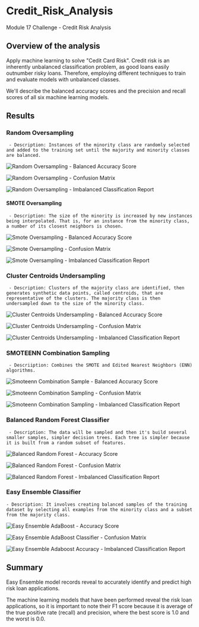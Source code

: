 # Credit_Risk_Analysis
Module 17 Challenge - Credit Risk Analysis

## Overview of the analysis

Apply machine learning to solve "Cedit Card Risk". Credit risk is an inherently unbalanced classification problem, as good loans easily outnumber risky loans. Therefore, employing different techniques to train and evaluate models with unbalanced classes. 

We'll describe the balanced accuracy scores and the precision and recall scores of all six machine learning models.

## Results

### Random Oversampling

``` - Description: Instances of the minority class are randomly selected and added to the training set until the majority and minority classes are balanced.```

![Random Oversampling - Balanced Accuracy Score](https://user-images.githubusercontent.com/86028032/142768986-edab59c9-fce0-4aca-b354-c3f2e3340f2b.PNG)

![Random Oversampling - Confusion Matrix](https://user-images.githubusercontent.com/86028032/142768999-b0870c61-09e9-4537-9f4e-d24e4770e61e.PNG)

![Random Oversampling - Imbalanced Classification Report](https://user-images.githubusercontent.com/86028032/142769005-cf2b7b77-c2c4-4dbb-ae36-94fc3ef4678c.PNG)

#### SMOTE Oversampling

``` - Description: The size of the minority is increased by new instances being interpolated. That is, for an instance from the minority class, a number of its closest neighbors is chosen.```

![Smote Oversampling - Balanced Accuracy Score](https://user-images.githubusercontent.com/86028032/142769040-bf0f49bc-102f-4f34-902d-20450a1a34ad.PNG)

![Smote Oversampling - Confusion Matrix](https://user-images.githubusercontent.com/86028032/142769054-6e37aeba-ed33-4f7a-9280-65e290f8c669.PNG)

![Smote Oversampling - Imbalanced Classification Report](https://user-images.githubusercontent.com/86028032/142769058-8ecf8cb1-88c7-4105-bb90-550055a50f4b.PNG)

### Cluster Centroids Undersampling

``` - Description: Clusters of the majority class are identified, then generates synthetic data points, called centroids, that are representative of the clusters. The majority class is then undersampled down to the size of the minority class.```

![Cluster Centroids Undersampling - Balanced Accuracy Score](https://user-images.githubusercontent.com/86028032/142769117-8fc5daff-4483-460a-b261-df7854c008da.PNG)

![Cluster Centroids Undersampling - Confusion Matrix](https://user-images.githubusercontent.com/86028032/142769124-81766e58-b659-436d-ac0c-ac61b1f52aeb.PNG)

![Cluster Centroids Undersampling - Imbalanced Classification Report](https://user-images.githubusercontent.com/86028032/142769128-aa7a85f3-edc1-4ffb-88a5-9a0ebc0efe11.PNG)

### SMOTEENN Combination Sampling

``` - Descriiption: Combines the SMOTE and Edited Nearest Neighbors (ENN) algorithms.```

![Smoteenn Combination Sample - Balanced Accuracy Score](https://user-images.githubusercontent.com/86028032/142769154-5e0ed6cc-bea1-4a6b-aedb-bad30e6455df.PNG)

![Smoteenn Combination Sampling - Confusion Matrix](https://user-images.githubusercontent.com/86028032/142769152-ad2217b5-e3a0-40c2-961f-d7c1cac565a7.PNG)

![Smoteenn Combination Sampling - Imbalanced Classification Report](https://user-images.githubusercontent.com/86028032/142769153-5576a425-b7f1-4caa-9360-c934c119592a.PNG)

### Balanced Random Forest Classifier

``` - Description: The data will be sampled and then it's build several smaller samples, simpler decision trees. Each tree is simpler because it is built from a random subset of features.```

![Balanced Random Forest - Accuracy Score](https://user-images.githubusercontent.com/86028032/142769235-3e62145b-36dc-4310-b8e0-a7528b6d0bfe.PNG)

![Balanced Random Forest - Confusion Matrix](https://user-images.githubusercontent.com/86028032/142769236-748e93a8-aed4-4627-8819-fed365cb2a17.PNG)

![Balanced Random Forest - Imbalanced Classification Report](https://user-images.githubusercontent.com/86028032/142769233-cde9ded6-d706-4d9d-b502-52f0221b8cf6.PNG)

### Easy Ensemble Classifier

``` - Description: It involves creating balanced samples of the training dataset by selecting all examples from the minority class and a subset from the majority class. ```

![Easy Ensemble AdaBoost - Accuracy Score](https://user-images.githubusercontent.com/86028032/142769281-a3a522fd-39bb-4584-980a-4dd349c3f024.PNG)

![Easy Ensemble AdaBoost Classifier - Confusion Matrix](https://user-images.githubusercontent.com/86028032/142769278-727e558f-d032-4016-ab08-f3c8ccd0b0a8.PNG)

![Easy Ensemble Adaboost Accuracy - Imbalanced Classification Report](https://user-images.githubusercontent.com/86028032/142769282-b8516fff-77ed-454e-a213-2054f6fab97a.PNG)


## Summary

Easy Ensemble model records reveal to accurately identify and predict high risk loan applications.

The machine learning models that have been performed reveal the risk loan applications, so it is important to note their F1 score because it is average of the true positive rate (recall) and precision, where the best score is 1.0 and the worst is 0.0.


